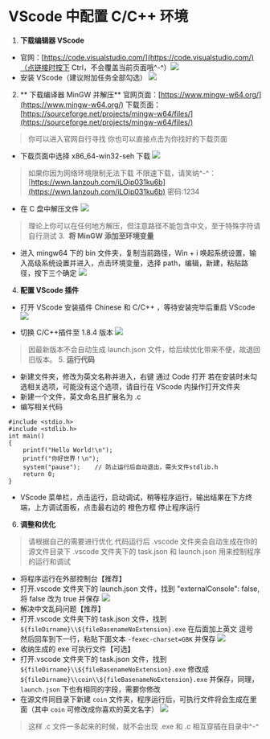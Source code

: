 # **VScode 中配置 C/C++ 环境**

1. **下载编辑器 VScode**

- 官网：[https://code.visualstudio.com/](https://code.visualstudio.com/)（点链接时按下 Ctrl，不会覆盖当前页面哦^-^）![](./source/vscode下载.png)
- 安装 VScode（建议附加任务全部勾选）
  ![](./source/vscode安装.gif)

2.  ** 下载编译器 MinGW 并解压**
    官网页面：[https://www.mingw-w64.org/](https://www.mingw-w64.org/)
    下载页面：[https://sourceforge.net/projects/mingw-w64/files/](https://sourceforge.net/projects/mingw-w64/files/)

> 你可以进入官网自行寻找
> 你也可以直接点击为你找好的下载页面

- 下载页面中选择 x86_64-win32-seh 下载
  ![](./source/mingw下载.png)

> 如果你因为网络环境限制无法下载
> 不限速下载，请笑纳^-^：[https://wwn.lanzouh.com/iLOip031ku6b](https://wwn.lanzouh.com/iLOip031ku6b) 密码:1234

- 在 C 盘中解压文件
  ![](./source/解压mingw.gif)

> 理论上你可以在任何地方解压，但注意路径不能包含中文，至于特殊字符请自行测试 3.  **将 MinGW 添加至环境变量**

- 进入 mingw64 下的 bin 文件夹，复制当前路径，Win + i 唤起系统设置，输入高级系统设置并进入，点击环境变量，选择 path，编辑，新建，粘贴路径，按下三个确定
  ![](./source/配置环境变量.gif)

4. **配置 VScode 插件**

- 打开 VScode 安装插件 Chinese 和 C/C++ ，等待安装完毕后重启 VScode
  ![](./source/安装插件.gif)

- 切换 C/C++插件至 1.8.4 版本
  ![](./source/版本退回.png)

> 因最新版本不会自动生成 launch.json 文件，给后续优化带来不便，故退回旧版本。 5. **运行代码**

- 新建文件夹，修改为英文名称并进入，右键 通过 Code 打开 若在安装时未勾选相关选项，可能没有这个选项，请自行在 VScode 内操作打开文件夹
- 新建一个文件，英文命名且扩展名为 .c
- 编写相关代码

```
#include <stdio.h>
#include <stdlib.h>
int main()
{
    printf("Hello World!\n");
    printf("你好世界！\n");
    system("pause");    // 防止运行后自动退出，需头文件stdlib.h
    return 0;
}
```

- VScode 菜单栏，点击运行，启动调试，稍等程序运行，输出结果在下方终端，上方调试面板，点击最右边的 橙色方框 停止程序运行

6. **调整和优化**

> 请根据自己的需要进行优化
> 代码运行后 .vscode 文件夹会自动生成在你的源文件目录下
> .vscode 文件夹下的 task.json 和 launch.json 用来控制程序的运行和调试

- 将程序运行在外部控制台【推荐】
- 打开.vscode 文件夹下的 launch.json 文件，找到 "externalConsole": false, 将 false 改为 true 并保存
  ![](./source/控制台.png)
- 解决中文乱码问题【推荐】
- 打开.vscode 文件夹下的 task.json 文件，找到 `${fileDirname}\\${fileBasenameNoExtension}.exe` 在后面加上英文 逗号 然后回车到下一行，粘贴下面文本 `-fexec-charset=GBK` 并保存
  ![](./source/中文乱码.png)
- 收纳生成的 exe 可执行文件【可选】
- 打开.vscode 文件夹下的 task.json 文件，找到 `${fileDirname}\\${fileBasenameNoExtension}.exe`
  修改成 `${fileDirname}\\coin\\${fileBasenameNoExtension}.exe` 并保存，同理，`launch.json` 下也有相同的字段，需要你修改
- 在源文件同目录下新建 `coin` 文件夹，程序运行后，可执行文件将会生成在里面（其中 `coin` 可修改成你喜欢的英文名字）
  ![](./source/收纳exe.png)

> 这样 .c 文件一多起来的时候，就不会出现 .exe 和 .c 相互穿插在目录中^-^
